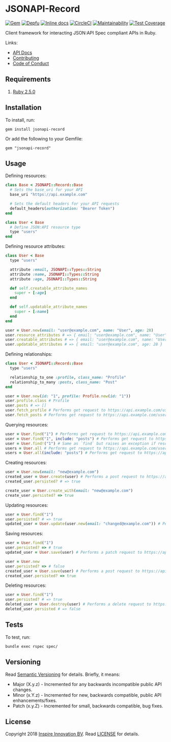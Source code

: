 # JSONAPI-Record

[![Gem](https://img.shields.io/gem/v/jsonapi-record.svg?style=flat)](http://rubygems.org/gems/jsonapi-record)
[![Depfu](https://badges.depfu.com/badges/adeedb0010fe47bd4696dbae47861162/overview.svg)](https://depfu.com/github/InspireNL/jsonapi-record?project_id=5748)
[![Inline docs](http://inch-ci.org/github/InspireNL/jsonapi-record.svg?branch=master&style=shields)](http://inch-ci.org/github/InspireNL/jsonapi-record)
[![CircleCI](https://circleci.com/gh/InspireNL/jsonapi-record.svg?style=svg)](https://circleci.com/gh/InspireNL/jsonapi-record)
[![Maintainability](https://api.codeclimate.com/v1/badges/199dc1ae2e10dbd79e9c/maintainability)](https://codeclimate.com/github/InspireNL/jsonapi-record/maintainability)
[![Test Coverage](https://api.codeclimate.com/v1/badges/199dc1ae2e10dbd79e9c/test_coverage)](https://codeclimate.com/github/InspireNL/jsonapi-record/test_coverage)

Client framework for interacting JSON:API Spec compliant APIs in Ruby.

Links:

  - [API Docs](https://www.rubydoc.info/gems/jsonapi-record)
  - [Contributing](https://github.com/InspireNL/jsonapi-record/blob/master/CONTRIBUTING.md)
  - [Code of Conduct](https://github.com/InspireNL/jsonapi-record/blob/master/CODE_OF_CONDUCT.md)

## Requirements

1. [Ruby 2.5.0](https://www.ruby-lang.org)

## Installation

To install, run:

```
gem install jsonapi-record
```

Or add the following to your Gemfile:

```
gem "jsonapi-record"
```

## Usage

Defining resources:

```ruby
class Base < JSONAPI::Record::Base
  # Sets the base_uri for your API
  base_uri "https://api.example.com"

  # Sets the default headers for your API requests
  default_headers(authorization: "Bearer Token")
end

class User < Base
  # Define JSON:API resource type
  type "users"
end
```

Defining resource attributes:

```ruby
class User < Base
  type "users"

  attribute :email, JSONAPI::Types::String
  attribute :name, JSONAPI::Types::String
  attribute :age, JSONAPI::Types::String

  def self.creatable_attribute_names
    super - [:age]
  end

  def self.updatable_attribute_names
    super - [:name]
  end
end

user = User.new(email: "user@example.com", name: "User", age: 28)
user.resource_attributes # => { email: "user@example.com", name: "User", age: 28 }
user.creatable_attributes # => { email: "user@example.com", name: "User" }
user.updatable_attributes # => { email: "user@example.com", age: 28 }
```

Defining relationships:

```ruby
class User < JSONAPI::Record::Base
  type "users"

  relationship_to_one :profile, class_name: "Profile"
  relationship_to_many :posts, class_name: "Post"
end

user = User.new(id: "1", profile: Profile.new(id: "1"))
user.profile.class # Profile
user.posts # => []
user.fetch_profile # Performs get request to https://api.example.com/users/1/profile
user.fetch_posts # Performs get request to https://api.example.com/users/1/posts
```

Querying resources:

```ruby
user = User.find("1") # Performs get request to https://api.example.com/users/1
user = User.find("1", include: "posts") # Performs get request to https://api.example.com/users/1?include="posts"
user = User.find!("1") # Same as `find` but raises an exception if resource not found
users = User.all # Performs get request to https://api.example.com/users
users = User.all(include: "posts") # Performs get request to https://api.example.com/users?include="posts"
```

Creating resources:

```ruby
user = User.new(email: "new@example.com")
created_user = User.create(user) # Performs a post request to https://api.example.com/users
created_user.persisted? # => true
```

```ruby
create_user = User.create_with(email: "new@example.com")
create_user.persisted? => true
```

Updating resources:

```ruby
user = User.find("1")
user.persisted? # => true
updated_user = User.update(user.new(email: "changed@example.com")) # Performs a patch request to https://api.example.com/users/1
```

Saving resources:

```ruby
user = User.find("1")
user.persisted? => # true
updated_user = User.save(user) # Performs a patch request to https://api.example.com/users/1

user = User.new
user.persisted? => # false
created_user = User.save(user) # Performs a post request to https://api.example.com/users
created_user.persisted? => true
```

Deleting resources:

```ruby
user = User.find("1")
user.persisted? # => true
deleted_user = User.destroy(user) # Performs a delete request to https://api.example.com/users/1
deleted_user.persisted # => false
```

## Tests

To test, run:

```
bundle exec rspec spec/
```

## Versioning

Read [Semantic Versioning](https://semver.org) for details. Briefly, it means:

- Major (X.y.z) - Incremented for any backwards incompatible public API changes.
- Minor (x.Y.z) - Incremented for new, backwards compatible, public API enhancements/fixes.
- Patch (x.y.Z) - Incremented for small, backwards compatible, bug fixes.

## License

Copyright 2018 [Inspire Innovation BV](https://inspire.nl).
Read [LICENSE](LICENSE) for details.
